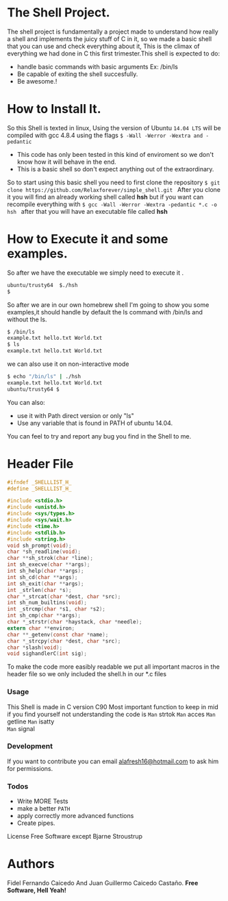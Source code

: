 # The Shell Project.

The shell project is fundamentally a project made to understand how really a shell and implements the juicy stuff of C in it, so we made a basic shell that you can use and check everything about it, This is the climax of everything we had done in C this first trimester.This shell is expected to do:
  - handle basic  commands with basic arguments Ex: /bin/ls
  - Be capable of exiting the shell succesfully.
  - Be awesome.!

# How to Install It.
So this Shell is texted in linux, Using the version of Ubuntu ```14.04 LTS```  will be compiled with gcc 4.8.4 using the flags ``` $ -Wall -Werror -Wextra and -pedantic ```
  - This code has only been tested in this kind of enviroment so we don't know how it will behave in the end.
  - This is a basic shell so don't expect anything out of the extraordinary.

So to start using this basic shell you need to first clone the repository 
```$ git clone https://github.com/Relaxforever/simple_shell.git ```
After you clone it you will find an already working shell called **hsh** but if you want can recompile everything with ```$ gcc -Wall -Werror -Wextra -pedantic *.c -o hsh ```
after that you will have an executable file called **hsh**

# How to Execute it and some examples.
So after we have the executable we simply need to execute it .
```bash
ubuntu/trusty64  $./hsh
$
```
So after we are in our own homebrew shell I'm going to show you some examples,it should handle by default the ls command with /bin/ls and without the ls.
```bash
$ /bin/ls
example.txt hello.txt World.txt
$ ls
example.txt hello.txt World.txt
```
we can also use it on non-interactive mode
```bash
$ echo "/bin/ls" | ./hsh
example.txt hello.txt World.txt
ubuntu/trusty64 $
```

You can also:
  - use it with Path direct version or only "ls"
  - Use any variable that is found in PATH of ubuntu 14.04.
 
You can feel to try and report any bug you find in the Shell to me.

# Header File
```C
#ifndef _SHELLLIST_H_
#define _SHELLLIST_H_

#include <stdio.h>
#include <unistd.h>
#include <sys/types.h>
#include <sys/wait.h>
#include <time.h>
#include <stdlib.h>
#include <string.h>
void sh_prompt(void);
char *sh_readline(void);
char **sh_strok(char *line);
int sh_execve(char **args);
int sh_help(char **args);
int sh_cd(char **args);
int sh_exit(char **args);
int _strlen(char *s);
char *_strcat(char *dest, char *src);
int sh_num_builtins(void);
int _strcmp(char *s1, char *s2);
int sh_cmp(char **args);
char *_strstr(char *haystack, char *needle);
extern char **environ;
char **_getenv(const char *name);
char *_strcpy(char *dest, char *src);
char *slash(void);
void sighandlerC(int sig);
```
To make the code more easibly readable we put all important macros in the header file so we only included the shell.h in our *.c files
### Usage

This Shell is made in C version C90
Most important function to keep in mid if you find yourself not understanding the code is 
``` Man ```  strtok
``` Man ```  acces
``` Man ```  getline
``` Man ```  isatty  
``` Man ``` signal

### Development

If you want to contribute you can email alafresh16@hotmail.com to ask him for permissions.

### Todos

 - Write MORE Tests
 - make a better ```PATH```
 - apply correctly more advanced functions
 - Create pipes.

License
Free Software except Bjarne Stroustrup

# Authors
Fidel Fernando Caicedo And Juan Guillermo Caicedo Castaño.
**Free Software, Hell Yeah!**
